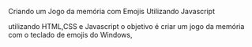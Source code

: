 Criando um Jogo da memória com Emojis Utilizando Javascript

utilizando HTML,CSS e Javascript o objetivo é criar um jogo da memória com o teclado de emojis do Windows,

